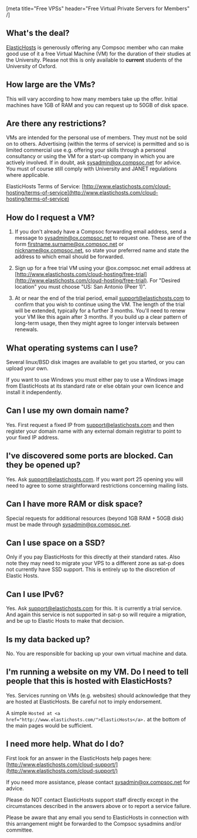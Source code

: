 [meta title="Free VPSs" header="Free Virtual Private Servers for Members" /]

## What's the deal?

[ElasticHosts](http://www.elastichosts.com/) is generously offering any Compsoc member who can make good use of it a free Virtual Machine (VM) for the duration of their studies at the University. Please not this is only available to **current** students of the University of Oxford.

## How large are the VMs?

This will vary according to how many members take up the offer. Initial machines have 1GB of RAM and you can request up to 50GB of disk space.

## Are there any restrictions?

VMs are intended for the personal use of members.  They must not be sold on to others.  Advertising (within the terms of service) is permitted and so is limited commercial use e.g. offering your skills through a personal consultancy or using the VM for a start-up company in which you are actively involved.  If in doubt, ask sysadmin@ox.compsoc.net for advice.  You must of course still comply with University and JANET regulations where applicable.

ElasticHosts Terms of Service: [http://www.elastichosts.com/cloud-hosting/terms-of-service](http://www.elastichosts.com/cloud-hosting/terms-of-service)

## How do I request a VM?

1. If you don't already have a Compsoc forwarding email address, send a message to [sysadmin@ox.compsoc.net](mailto:sysadmin@ox.compsoc.net) to request one.  These are of the form firstname.surname@ox.compsoc.net or nickname@ox.compsoc.net, so state your preferred name and state the address to which email should be forwarded.

2. Sign up for a free trial VM using your @ox.compsoc.net email address at [http://www.elastichosts.com/cloud-hosting/free-trial](http://www.elastichosts.com/cloud-hosting/free-trial). For "Desired location" you must choose "US: San Antonio (Peer 1)".

3. At or near the end of the trial period, email support@elastichosts.com to confirm that you wish to continue using the VM.  The length of the trial will be extended, typically for a further 3 months.  You'll need to renew your VM like this again after 3 months.  If you build up a clear pattern of long-term usage, then they might agree to longer intervals between renewals.


## What operating systems can I use?

Several linux/BSD disk images are available to get you started, or you can upload your own.

If you want to use Windows you must either pay to use a Windows image from ElasticHosts at its standard rate or else obtain your own licence and install it independently.


## Can I use my own domain name?

Yes.  First request a fixed IP from [support@elastichosts.com](mailto:support@elastichosts.com) and then register your domain name with any external domain registrar to point to your fixed IP address.


## I've discovered some ports are blocked.  Can they be opened up?

Yes. Ask [support@elastichosts.com](mailto:support@elastichosts.com).  If you want port 25 opening you will need to agree to some straightforward restrictions concerning mailing lists.


## Can I have more RAM or disk space?

Special requests for additional resources (beyond 1GB RAM + 50GB disk) must be made through [sysadmin@ox.compsoc.net](mailto:sysadmin@ox.compsoc.net).  


## Can I use space on a SSD?

Only if you pay ElasticHosts for this directly at their standard rates. Also note they may need to migrate your VPS to a different zone as sat-p does not currently have SSD support. This is entirely up to the discretion of Elastic Hosts.


## Can I use IPv6?

Yes. Ask [support@elastichosts.com](mailto:support@elastichosts.com) for this.  It is currently a trial service. And again this service is not supported in sat-p so will require a migration, and be up to Elastic Hosts to make that decision.


## Is my data backed up?

No.  You are responsible for backing up your own virtual machine and data.


## I'm running a website on my VM.  Do I need to tell people that this is hosted with ElasticHosts?

Yes.  Services running on VMs (e.g. websites) should acknowledge that they are hosted at ElasticHosts.  Be careful not to imply endorsement.  

A simple `Hosted at <a href="http://www.elastichosts.com/">ElasticHosts</a>.` at the bottom of the main pages would be sufficient.


## I need more help. What do I do?

First look for an answer in the ElasticHosts help pages here: [http://www.elastichosts.com/cloud-support/](http://www.elastichosts.com/cloud-support/)

If you need more assistance, please contact [sysadmin@ox.compsoc.net](mailto:sysadmin@ox.compsoc.net) for advice.

Please do NOT contact ElasticHosts support staff directly except in the circumstances described in the answers above or to report a service failure.

Please be aware that any email you send to ElasticHosts in connection with this arrangement might be forwarded to the Compsoc sysadmins and/or committee.

